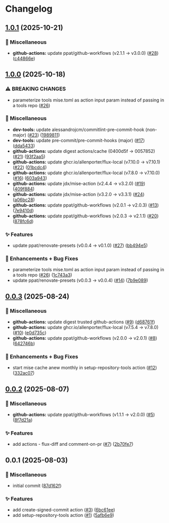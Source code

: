 # Changelog

## [1.0.1](https://github.com/ppat/homelab-ops-actions/compare/v1.0.0...v1.0.1) (2025-10-21)


### 🧹 Miscellaneous

* **github-actions:** update ppat/github-workflows (v2.1.1 -&gt; v3.0.0) ([#28](https://github.com/ppat/homelab-ops-actions/issues/28)) ([c44866e](https://github.com/ppat/homelab-ops-actions/commit/c44866e26b208205552469533ec7eeb97dc0ba30))

## [1.0.0](https://github.com/ppat/homelab-ops-actions/compare/v0.0.3...v1.0.0) (2025-10-18)


### ⚠ BREAKING CHANGES

* parameterize tools mise.toml as action input param instead of passing in a tools repo ([#26](https://github.com/ppat/homelab-ops-actions/issues/26))

### 🧹 Miscellaneous

* **dev-tools:** update alessandrojcm/commitlint-pre-commit-hook (non-major) ([#23](https://github.com/ppat/homelab-ops-actions/issues/23)) ([1989811](https://github.com/ppat/homelab-ops-actions/commit/19898119743c869d680bcb38446f0faa0b1740a6))
* **dev-tools:** update pre-commit/pre-commit-hooks (major) ([#17](https://github.com/ppat/homelab-ops-actions/issues/17)) ([dda5433](https://github.com/ppat/homelab-ops-actions/commit/dda54332e942f9a2342d00b79b185aa42c32db96))
* **github-actions:** update digest actions/cache (0400d5f -&gt; 0057852) ([#21](https://github.com/ppat/homelab-ops-actions/issues/21)) ([93f2aa5](https://github.com/ppat/homelab-ops-actions/commit/93f2aa52e7def79d23dfda12375eb6258fb8fefa))
* **github-actions:** update ghcr.io/allenporter/flux-local (v7.10.0 -&gt; v7.10.1) ([#22](https://github.com/ppat/homelab-ops-actions/issues/22)) ([01bcdc4](https://github.com/ppat/homelab-ops-actions/commit/01bcdc42886bbaff89527dd70123ba9fb1896fcf))
* **github-actions:** update ghcr.io/allenporter/flux-local (v7.8.0 -&gt; v7.10.0) ([#16](https://github.com/ppat/homelab-ops-actions/issues/16)) ([603a943](https://github.com/ppat/homelab-ops-actions/commit/603a943b8ebd2755e6fc81e02673f9b666b8074f))
* **github-actions:** update jdx/mise-action (v2.4.4 -&gt; v3.2.0) ([#19](https://github.com/ppat/homelab-ops-actions/issues/19)) ([409f884](https://github.com/ppat/homelab-ops-actions/commit/409f88437e5646f351f91a5f94050f532b38aff8))
* **github-actions:** update jdx/mise-action (v3.2.0 -&gt; v3.3.1) ([#24](https://github.com/ppat/homelab-ops-actions/issues/24)) ([a06bc28](https://github.com/ppat/homelab-ops-actions/commit/a06bc2896f23ea9fd99e2f58a6298f0ad5a3ccc6))
* **github-actions:** update ppat/github-workflows (v2.0.1 -&gt; v2.0.3) ([#13](https://github.com/ppat/homelab-ops-actions/issues/13)) ([7e9410d](https://github.com/ppat/homelab-ops-actions/commit/7e9410dddc2c8264d7b58e50afddd97bea896845))
* **github-actions:** update ppat/github-workflows (v2.0.3 -&gt; v2.1.1) ([#20](https://github.com/ppat/homelab-ops-actions/issues/20)) ([878fc6d](https://github.com/ppat/homelab-ops-actions/commit/878fc6d5825708e4373f8e8112512542fbf3b52a))


### ✨ Features

* update ppat/renovate-presets (v0.0.4 -&gt; v0.1.0) ([#27](https://github.com/ppat/homelab-ops-actions/issues/27)) ([bb494e5](https://github.com/ppat/homelab-ops-actions/commit/bb494e51c805a57a81e94c9d8d0ad4617f323c5d))


### 🚀 Enhancements + Bug Fixes

* parameterize tools mise.toml as action input param instead of passing in a tools repo ([#26](https://github.com/ppat/homelab-ops-actions/issues/26)) ([1c743a3](https://github.com/ppat/homelab-ops-actions/commit/1c743a3d6ec0037aa73d2625217c46e67ade9682))
* update ppat/renovate-presets (v0.0.3 -&gt; v0.0.4) ([#14](https://github.com/ppat/homelab-ops-actions/issues/14)) ([7b9e089](https://github.com/ppat/homelab-ops-actions/commit/7b9e08997bec7e583fb5098132751747c0ff5f4f))

## [0.0.3](https://github.com/ppat/homelab-ops-actions/compare/v0.0.2...v0.0.3) (2025-08-24)


### 🧹 Miscellaneous

* **github-actions:** update digest trusted github-actions ([#9](https://github.com/ppat/homelab-ops-actions/issues/9)) ([d68761f](https://github.com/ppat/homelab-ops-actions/commit/d68761ff7dfa8b1856636d28a024c3dcda109cdb))
* **github-actions:** update ghcr.io/allenporter/flux-local (v7.5.4 -&gt; v7.8.0) ([#10](https://github.com/ppat/homelab-ops-actions/issues/10)) ([e0d735c](https://github.com/ppat/homelab-ops-actions/commit/e0d735c78eabb9db5c7443bb6b91940a8da9adf6))
* **github-actions:** update ppat/github-workflows (v2.0.0 -&gt; v2.0.1) ([#8](https://github.com/ppat/homelab-ops-actions/issues/8)) ([642746b](https://github.com/ppat/homelab-ops-actions/commit/642746b6b96b7e1b1817b5e8465677cc29b0850d))


### 🚀 Enhancements + Bug Fixes

* start mise cache anew monthly in setup-repository-tools action ([#12](https://github.com/ppat/homelab-ops-actions/issues/12)) ([332ac07](https://github.com/ppat/homelab-ops-actions/commit/332ac078c568f636f3e7a772ada67391b6fdd328))

## [0.0.2](https://github.com/ppat/homelab-ops-actions/compare/v0.0.1...v0.0.2) (2025-08-07)


### 🧹 Miscellaneous

* **github-actions:** update ppat/github-workflows (v1.1.1 -&gt; v2.0.0) ([#5](https://github.com/ppat/homelab-ops-actions/issues/5)) ([8f7d21a](https://github.com/ppat/homelab-ops-actions/commit/8f7d21a8ccb9b7605e5c0a07dfe4aadbe45bf589))


### ✨ Features

* add actions - flux-diff and comment-on-pr ([#7](https://github.com/ppat/homelab-ops-actions/issues/7)) ([2b70fe7](https://github.com/ppat/homelab-ops-actions/commit/2b70fe71d560f4e1d7f882a75fb3f05b09e826e9))

## 0.0.1 (2025-08-03)


### 🧹 Miscellaneous

* initial commit ([87d162f](https://github.com/ppat/homelab-ops-actions/commit/87d162f6363291cae66d0fc262bc87aca8f0ffa5))


### ✨ Features

* add create-signed-commit action ([#3](https://github.com/ppat/homelab-ops-actions/issues/3)) ([6bc61ee](https://github.com/ppat/homelab-ops-actions/commit/6bc61ee7a3540cbb99bee7d6332814cc81781ccd))
* add setup-repository-tools action ([#1](https://github.com/ppat/homelab-ops-actions/issues/1)) ([5afb6e9](https://github.com/ppat/homelab-ops-actions/commit/5afb6e98e4c3a5a71e626ac41ee4412e27bb9139))
